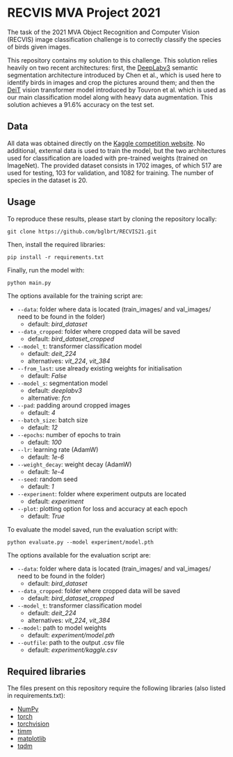 # RECVIS MVA Project 2021

The task of the 2021 MVA Object Recognition and Computer Vision (RECVIS) image classification challenge is to correctly classify the species of birds given images.

This repository contains my solution to this challenge. This solution relies heavily on two recent architectures: first, the [DeepLabv3](https://arxiv.org/abs/1706.05587) semantic segmentation architecture introduced by Chen et al., which is used here to identify birds in images and crop the pictures around them; and then the [DeiT](https://arxiv.org/abs/2012.12877) vision transformer model introduced by Touvron et al. which is used as our main classification model along with heavy data augmentation. This solution achieves a 91.6% accuracy on the test set.

## Data

All data was obtained directly on the [Kaggle competition website](https://www.kaggle.com/c/mva-recvis-2021). No additional, external data is used to train the model, but the two architectures used for classification are loaded with pre-trained weights (trained on ImageNet). The provided dataset consists in 1702 images, of which 517 are used for testing, 103 for validation, and 1082 for training. The number of species in the dataset is 20.

## Usage

To reproduce these results, please start by cloning the repository locally:

```
git clone https://github.com/bglbrt/RECVIS21.git
```

Then, install the required libraries:

```
pip install -r requirements.txt
```

Finally, run the model with:

```
python main.py
```

The options available for the training script are:

  * `--data`:
    folder where data is located (train_images/ and val_images/ need to be found in the folder)
    - default: *bird_dataset*
  * `--data_cropped`:
    folder where cropped data will be saved
    - default: *bird_dataset_cropped*
  * `--model_t`:
    transformer classification model
    - default: *deit_224*
    - alternatives: *vit_224*, *vit_384*
  * `--from_last`:
    use already existing weights for initialisation
    - default: *False*
  * `--model_s`:
    segmentation model
    - default: *deeplabv3*
    - alternative: *fcn*
  * `--pad`:
    padding around cropped images
    - default: *4*
  * `--batch_size`:
    batch size
    - default: *12*
  * `--epochs`:
    number of epochs to train
    - default: *100*
  * `--lr`:
    learning rate (AdamW)
    - default: *1e-6*
  * `--weight_decay`:
    weight decay (AdamW)
    - default: *1e-4*
  * `--seed`:
    random seed
    - default: *1*
  * `--experiment`:
    folder where experiment outputs are located
    - default: *experiment*
  * `--plot`:
    plotting option for loss and accuracy at each epoch
    - default: *True*

To evaluate the model saved, run the evaluation script with:

```
python evaluate.py --model experiment/model.pth
```

The options available for the evaluation script are:

  * `--data`:
    folder where data is located (train_images/ and val_images/ need to be found in the folder)
    - default: *bird_dataset*
  * `--data_cropped`:
    folder where cropped data will be saved
    - default: *bird_dataset_cropped*
  * `--model_t`:
    transformer classification model
    - default: *deit_224*
    - alternatives: *vit_224*, *vit_384*
  * `--model`:
    path to model weights
    - default: *experiment/model.pth*
  * `--outfile`:
    path to the output .csv file
    - default: *experiment/kaggle.csv*

## Required libraries

The files present on this repository require the following libraries (also listed in requirements.txt):
 - [NumPy](https://numpy.org)
 - [torch](https://pytorch.org)
 - [torchvision](https://pytorch.org/vision/stable/index.html)
 - [timm](https://pypi.org/project/timm/)
 - [matplotlib](https://matplotlib.org)
 - [tqdm](https://tqdm.github.io)
